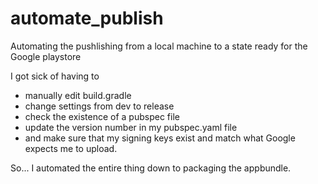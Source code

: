 # automate_publish
Automating the pushlishing from a local machine to a state ready for the Google playstore

I got sick of having to 

- manually edit build.gradle
- change settings from dev to release
- check the existence of a pubspec file
- update the version number in my pubspec.yaml file
- and make sure that my signing keys exist and match what Google expects me to upload.

So... I automated the entire thing down to packaging the appbundle.
